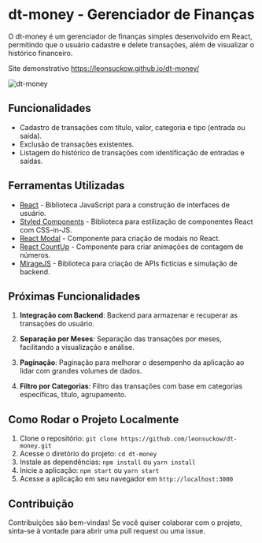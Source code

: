 # dt-money - Gerenciador de Finanças
O dt-money é um gerenciador de finanças simples desenvolvido em React, permitindo que o usuário cadastre e delete transações, além de visualizar o histórico financeiro.

Site demonstrativo
https://leonsuckow.github.io/dt-money/

![dt-money](https://github.com/LeonSuckow/dt-money/blob/src/assets/dt-money.png)



## Funcionalidades

- Cadastro de transações com título, valor, categoria e tipo (entrada ou saída).
- Exclusão de transações existentes.
- Listagem do histórico de transações com identificação de entradas e saídas.

## Ferramentas Utilizadas

- [React](https://reactjs.org) - Biblioteca JavaScript para a construção de interfaces de usuário.
- [Styled Components](https://styled-components.com) - Biblioteca para estilização de componentes React com CSS-in-JS.
- [React Modal](https://www.npmjs.com/package/react-modal) - Componente para criação de modais no React.
- [React CountUp](https://www.npmjs.com/package/react-countup) - Componente para criar animações de contagem de números.
- [MirageJS](https://miragejs.com) - Biblioteca para criação de APIs fictícias e simulação de backend.

## Próximas Funcionalidades

1. **Integração com Backend**: Backend para armazenar e recuperar as transações do usuário.

2. **Separação por Meses**: Separação das transações por meses, facilitando a visualização e análise.

3. **Paginação**: Paginação para melhorar o desempenho da aplicação ao lidar com grandes volumes de dados.

4. **Filtro por Categorias**: Filtro das transações com base em categorias específicas, título, agrupamento.

## Como Rodar o Projeto Localmente

1. Clone o repositório: `git clone https://github.com/leonsuckow/dt-money.git`
2. Acesse o diretório do projeto: `cd dt-money`
3. Instale as dependências: `npm install` ou `yarn install`
4. Inicie a aplicação: `npm start` ou `yarn start`
5. Acesse a aplicação em seu navegador em `http://localhost:3000`

## Contribuição

Contribuições são bem-vindas! Se você quiser colaborar com o projeto, sinta-se à vontade para abrir uma pull request ou uma issue.
